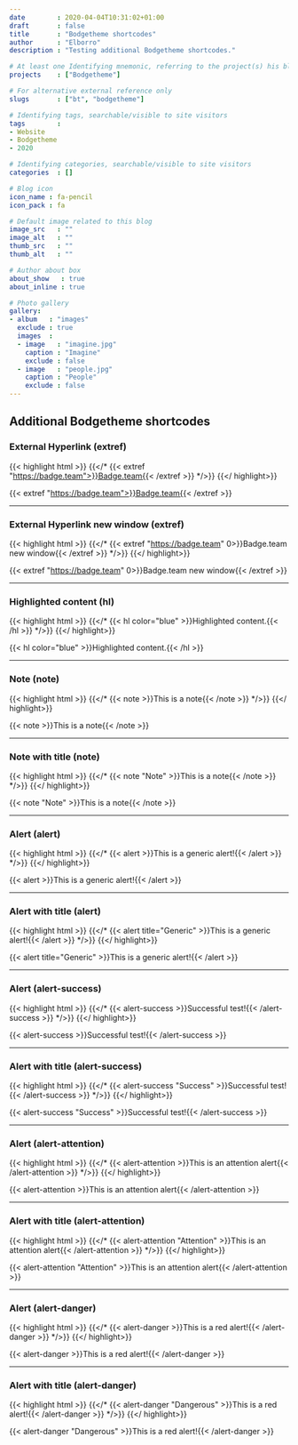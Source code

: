 ```yaml
---
date        : 2020-04-04T10:31:02+01:00
draft       : false
title       : "Bodgetheme shortcodes"
author      : "Elborro"
description : "Testing additional Bodgetheme shortcodes."

# At least one Identifying mnemonic, referring to the project(s) his blog is related to
projects    : ["Bodgetheme"]

# For alternative external reference only
slugs       : ["bt", "bodgetheme"]

# Identifying tags, searchable/visible to site visitors
tags        :
- Website
- Bodgetheme
- 2020

# Identifying categories, searchable/visible to site visitors
categories  : []

# Blog icon
icon_name : fa-pencil
icon_pack : fa

# Default image related to this blog
image_src   : ""
image_alt   : ""
thumb_src   : ""
thumb_alt   : ""

# Author about box
about_show   : true
about_inline : true

# Photo gallery
gallery:
- album   : "images"
  exclude : true
  images  :
  - image   : "imagine.jpg"
    caption : "Imagine"
    exclude : false
  - image   : "people.jpg"
    caption : "People"
    exclude : false
---
```


## Additional Bodgetheme shortcodes

### External Hyperlink (extref)

{{< highlight html >}}
{{</* {{< extref "https://badge.team">}}Badge.team{{< /extref >}} */>}}
{{</ highlight>}}

{{< extref "https://badge.team">}}Badge.team{{< /extref >}}

----

### External Hyperlink new window (extref)

{{< highlight html >}}
{{</* {{< extref "https://badge.team" 0>}}Badge.team new window{{< /extref >}} */>}}
{{</ highlight>}}

{{< extref "https://badge.team" 0>}}Badge.team new window{{< /extref >}}

----

### Highlighted content (hl)

{{< highlight html >}}
{{</* {{< hl color="blue" >}}Highlighted content.{{< /hl >}} */>}}
{{</ highlight>}}

{{< hl color="blue" >}}Highlighted content.{{< /hl >}}

----

### Note (note)

{{< highlight html >}}
{{</* {{< note >}}This is a note{{< /note >}} */>}}
{{</ highlight>}}

{{< note >}}This is a note{{< /note >}}

----

### Note with title (note)

{{< highlight html >}}
{{</* {{< note "Note" >}}This is a note{{< /note >}} */>}}
{{</ highlight>}}

{{< note "Note" >}}This is a note{{< /note >}}

----

### Alert (alert)

{{< highlight html >}}
{{</* {{< alert >}}This is a generic alert!{{< /alert >}} */>}}
{{</ highlight>}}

{{< alert >}}This is a generic alert!{{< /alert >}}

----

### Alert with title (alert)

{{< highlight html >}}
{{</* {{< alert title="Generic" >}}This is a generic alert!{{< /alert >}} */>}}
{{</ highlight>}}

{{< alert title="Generic" >}}This is a generic alert!{{< /alert >}}

----

### Alert (alert-success)

{{< highlight html >}}
{{</* {{< alert-success >}}Successful test!{{< /alert-success >}} */>}}
{{</ highlight>}}

{{< alert-success >}}Successful test!{{< /alert-success >}}

----

### Alert with title (alert-success)

{{< highlight html >}}
{{</* {{< alert-success "Success" >}}Successful test!{{< /alert-success >}} */>}}
{{</ highlight>}}

{{< alert-success "Success" >}}Successful test!{{< /alert-success >}}

----

### Alert (alert-attention)

{{< highlight html >}}
{{</* {{< alert-attention >}}This is an attention alert{{< /alert-attention >}} */>}}
{{</ highlight>}}

{{< alert-attention >}}This is an attention alert{{< /alert-attention >}}

----

### Alert with title (alert-attention)

{{< highlight html >}}
{{</* {{< alert-attention "Attention" >}}This is an attention alert{{< /alert-attention >}} */>}}
{{</ highlight>}}

{{< alert-attention "Attention" >}}This is an attention alert{{< /alert-attention >}}

----

### Alert (alert-danger)

{{< highlight html >}}
{{</* {{< alert-danger >}}This is a red alert!{{< /alert-danger >}} */>}}
{{</ highlight>}}

{{< alert-danger >}}This is a red alert!{{< /alert-danger >}}

----

### Alert with title (alert-danger)

{{< highlight html >}}
{{</* {{< alert-danger "Dangerous" >}}This is a red alert!{{< /alert-danger >}} */>}}
{{</ highlight>}}

{{< alert-danger "Dangerous" >}}This is a red alert!{{< /alert-danger >}}

